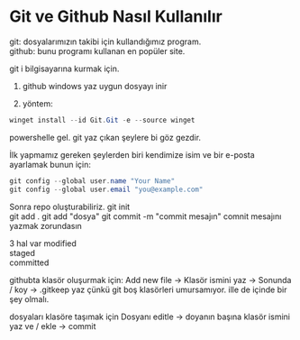 # Git ve Github Nasıl Kullanılır

git: dosyalarımızın takibi için kullandığımız program.  
github: bunu programı kullanan en popüler site.


git i bilgisayarına kurmak için.

1. github windows yaz uygun dosyayı inir

2. yöntem:
```powershell
winget install --id Git.Git -e --source winget
```

powershelle gel. git yaz çıkan şeylere bi göz gezdir.  

İlk yapmamız gereken şeylerden biri kendimize isim ve bir e-posta ayarlamak bunun için:
```powershell
git config --global user.name "Your Name"
git config --global user.email "you@example.com"
```

Sonra repo oluşturabiliriz.
git init  
git add .
git add "dosya"
git commit -m "commit mesajın"
comnit mesajını yazmak zorundasın

3 hal var
modified   
staged  
committed   


githubta klasör oluşurmak için:
Add new file -> Klasör ismini yaz -> Sonunda / koy -> .gitkeep yaz çünkü git boş klasörleri umursamıyor. ille de içinde bir şey olmalı.

dosyaları klasöre taşımak için
Dosyanı editle -> doyanın başına klasör ismini yaz ve / ekle -> commit
